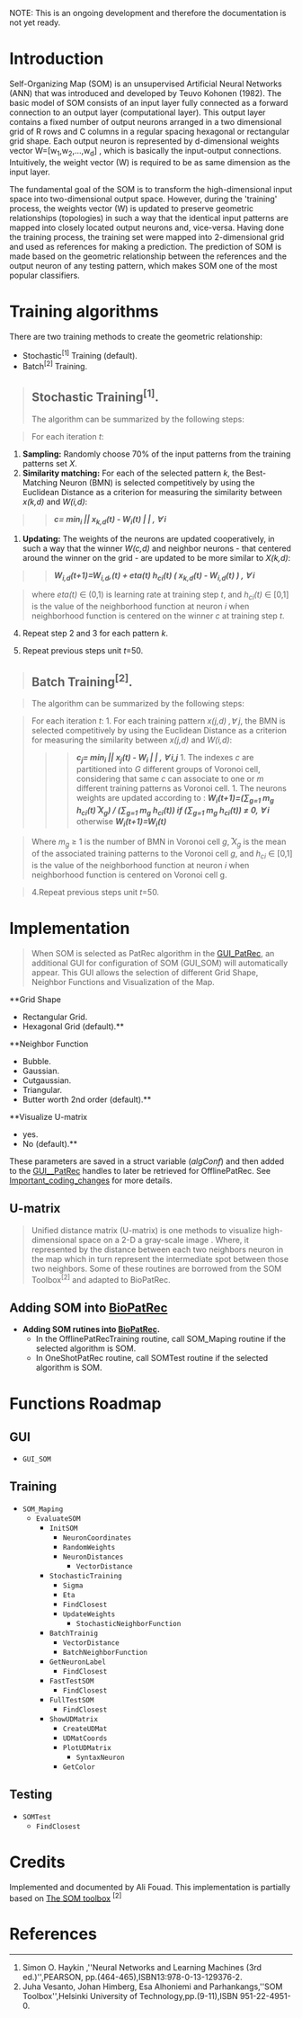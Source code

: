 NOTE: This is an ongoing development and therefore the documentation is not yet ready.

# Introduction #

Self-Organizing Map (SOM) is an unsupervised Artificial Neural Networks (ANN) that was introduced and developed by Teuvo Kohonen (1982). The basic model of SOM consists of an input layer fully connected as a forward connection to an output layer (computational layer). This output layer contains a fixed number of output neurons arranged in a two dimensional grid of R rows and C columns in a regular spacing hexagonal or rectangular grid shape. Each output neuron is represented by d-dimensional weights vector W=[w<sub>1</sub>,w<sub>2</sub>,...,w<sub>d</sub>] , which is basically the input-output connections. Intuitively, the weight vector (W) is required to be as same dimension as the input layer.

The fundamental goal of the SOM is to transform the high-dimensional input space into two-dimensional output space. However, during the 'training' process, the weights vector (W) is updated to preserve geometric relationships (topologies) in such a way that the identical input patterns are mapped into closely located output neurons and, vice-versa. Having done the training process, the training set were mapped into 2-dimensional grid and  used as references for making a prediction. The prediction of SOM is made based on the geometric relationship between the references and the output neuron of any testing pattern, which makes SOM one of the most popular classifiers.

# Training algorithms #
There are two training methods to create the geometric relationship:
  * Stochastic<sup>[1]</sup> Training (default).
  * Batch<sup>[2]</sup> Training.

> ## Stochastic Training<sup>[1]</sup>. ##
> The algorithm can be summarized by the following steps:

> For each iteration _t_:
  1. **Sampling:** Randomly choose 70% of the input patterns from the training patterns set _X_.
  1. **Similarity matching:** For each of the selected pattern _k_, the Best-Matching Neuron (BMN) is selected competitively by using the Euclidean Distance as a criterion for measuring the similarity between _x(k,d)_ and _W(i,d)_:
> > _**c= min<sub>i</sub> || x<sub>k,d</sub>(t) - W<sub>i</sub>(t) | | , ∀ i**_
  1. **Updating:** The weights of the neurons are updated cooperatively, in such a way that the winner _W(c,d)_ and neighbor neurons - that centered around the winner on the grid - are updated to be more similar to _X(k,d)_:
> > _**W<sub>i,d</sub>(t+1)=W<sub>i,d</sub>,(t) + eta(t) h<sub>ci</sub>(t) ( x<sub>k,d</sub>(t) - W<sub>i,d</sub>(t) ) ,   ∀ i**_


> where _eta(t)_ ∈ (0,1) is learning rate at training step _t_, and  _h<sub>ci</sub>(t)_ ∈ [0,1] is the value of the neighborhood function at neuron _i_ when neighborhood function is centered on the winner _c_ at training step _t_.
4. Repeat step 2 and 3 for each pattern _k_.

5. Repeat previous steps unit _t_=50.


> ## Batch Training<sup>[2]</sup>. ##

> The algorithm can be summarized by the following steps:

> For each iteration _t_:
    1. For each training pattern _x(j,d)  ,∀ j_, the BMN is selected competitively by using the Euclidean Distance as a criterion for measuring the similarity between _x(j,d)_ and _W(i,d)_:
> > > _**c<sub>j</sub>= min<sub>i</sub> || x<sub>j</sub>(t) - W<sub>i</sub> | | , ∀ i,j**_
    1. The indexes _c_ are partitioned into _G_ different groups of Voronoi cell, considering that same _c_  can associate to one or _m_ different training patterns as Voronoi cell.
    1. The neurons weights  are updated according to :
> > > _**W<sub>i</sub>(t+1)=(∑<sub>g=1</sub> m<sub>g</sub>  h<sub>ci</sub>(t)  ̅X<sub>g</sub>) / (∑<sub>g=1</sub> m<sub>g</sub>  h<sub>ci</sub>(t))  if  (∑<sub>g=1</sub> m<sub>g</sub>  h<sub>ci</sub>(t)) ≠ 0, ∀ i**_
> > > otherwise _**W<sub>i</sub>(t+1)=W<sub>i</sub>(t)**_

> Where _m<sub>g</sub>_ ≥ 1 is the number of BMN in Voronoi cell _g_,  _̅X<sub>g</sub>_ is the mean of the associated training patterns to the Voronoi cell _g_, and _h<sub>ci</sub>_ ∈ [0,1] is the value of the neighborhood function at neuron _i_ when neighborhood function is centered on Voronoi cell g.

> 4.Repeat previous steps unit _t_=50.
# Implementation #

> When SOM is selected as PatRec algorithm in the [GUI\_PatRec](GUI_PatRec.md), an additional GUI for configuration of SOM (GUI\_SOM) will automatically appear. This GUI allows the selection of different Grid Shape, Neighbor Functions and Visualization of the Map.

**Grid Shape
  * Rectangular Grid.
  * Hexagonal Grid (default).**

**Neighbor Function
  * Bubble.
  * Gaussian.
  * Cutgaussian.
  * Triangular.
  * Butter worth 2nd order (default).**

**Visualize U-matrix
  * yes.
  * No (default).**

These parameters are saved in a struct variable (_algConf_) and then added to the [GUI\_\_PatRec](GUI__PatRec.md) handles to later be retrieved for OfflinePatRec. See [Important\_coding\_changes](Important_coding_changes.md) for more details.

## U-matrix ##

> Unified distance matrix (U-matrix) is one methods to visualize high-dimensional space on a 2-D a gray-scale image . Where, it represented by the distance between each two neighbors neuron in the map which in turn represent the intermediate spot between those two neighbors. Some of these routines are borrowed from the SOM Toolbox<sup>[2]</sup> and adapted to BioPatRec.


## Adding SOM into [BioPatRec](BioPatRec.md) ##

  * **Adding SOM rutines into [BioPatRec](BioPatRec.md).**
    * In the OfflinePatRecTraining routine, call SOM\_Maping routine if the selected algorithm is SOM.
    * In OneShotPatRec routine, call SOMTest routine if the selected algorithm is SOM.

# Functions Roadmap #

## GUI ##

  * `GUI_SOM`

## Training ##

  * `SOM_Maping`
    * `EvaluateSOM`
      * `InitSOM`
        * `NeuronCoordinates`
        * `RandomWeights`
        * `NeuronDistances`
          * `VectorDistance`
      * `StochasticTraining`
        * `Sigma`
        * `Eta`
        * `FindClosest`
        * `UpdateWeights`
          * `StochasticNeighborFunction`
      * `BatchTrainig`
        * `VectorDistance`
        * `BatchNeighborFunction`
      * `GetNeuronLabel`
        * `FindClosest`
      * `FastTestSOM`
        * `FindClosest`
      * `FullTestSOM`
        * `FindClosest`
      * `ShowUDMatrix`
        * `CreateUDMat`
        * `UDMatCoords`
        * `PlotUDMatrix`
          * `SyntaxNeuron`
        * `GetColor`

## Testing ##

  * `SOMTest`
    * `FindClosest`

# Credits #

Implemented and documented by Ali Fouad. This implementation is partially based on [The SOM toolbox](http://www.cis.hut.fi/somtoolbox/download/) <sup>[2]</sup>

# References #

---

  1. Simon O. Haykin ,''Neural Networks and Learning Machines (3rd ed.)'',PEARSON, pp.(464-465),ISBN13:978-0-13-129376-2.
  1. Juha Vesanto, Johan Himberg, Esa Alhoniemi and Parhankangs,''SOM Toolbox'',Helsinki University of Technology,pp.(9-11),ISBN 951-22-4951-0.
